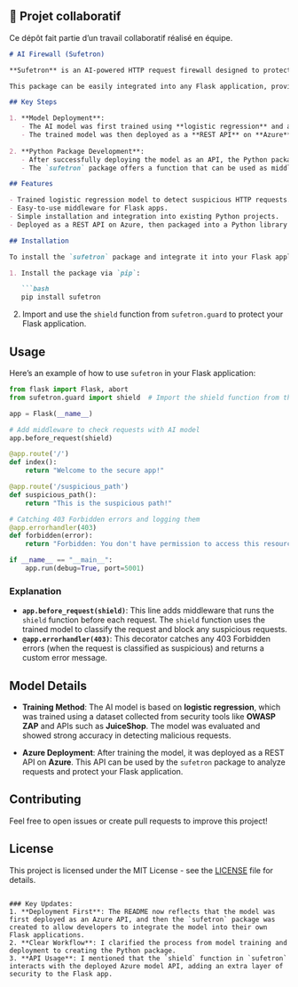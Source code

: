 ## 👥 Projet collaboratif
Ce dépôt fait partie d’un travail collaboratif réalisé en équipe.


````markdown
# AI Firewall (Sufetron)

**Sufetron** is an AI-powered HTTP request firewall designed to protect REST APIs by identifying and blocking suspicious requests. It utilizes a trained machine learning model based on logistic regression to classify requests as legitimate or malicious.

This package can be easily integrated into any Flask application, providing a simple middleware solution to add a layer of security to your API.

## Key Steps

1. **Model Deployment**: 
   - The AI model was first trained using **logistic regression** and a dataset collected from the **OWASP ZAP** tool and free APIs such as **JuiceShop**. 
   - The trained model was then deployed as a **REST API** on **Azure**.
   
2. **Python Package Development**:
   - After successfully deploying the model as an API, the Python package `sufetron` was created to allow developers to easily integrate the trained AI model as middleware in their Flask applications.
   - The `sufetron` package offers a function that can be used as middleware in Flask applications to automatically check incoming HTTP requests and block suspicious ones based on the model's predictions.

## Features

- Trained logistic regression model to detect suspicious HTTP requests.
- Easy-to-use middleware for Flask apps.
- Simple installation and integration into existing Python projects.
- Deployed as a REST API on Azure, then packaged into a Python library for easy use.

## Installation

To install the `sufetron` package and integrate it into your Flask application, follow these steps:

1. Install the package via `pip`:

   ```bash
   pip install sufetron
````

2. Import and use the `shield` function from `sufetron.guard` to protect your Flask application.

## Usage

Here’s an example of how to use `sufetron` in your Flask application:

```python
from flask import Flask, abort
from sufetron.guard import shield  # Import the shield function from the guard module

app = Flask(__name__)

# Add middleware to check requests with AI model
app.before_request(shield)

@app.route('/')
def index():
    return "Welcome to the secure app!"

@app.route('/suspicious_path')
def suspicious_path():
    return "This is the suspicious path!"

# Catching 403 Forbidden errors and logging them
@app.errorhandler(403)
def forbidden(error):
    return "Forbidden: You don't have permission to access this resource.", 403

if __name__ == "__main__":
    app.run(debug=True, port=5001)
```

### Explanation

* **`app.before_request(shield)`**: This line adds middleware that runs the `shield` function before each request. The `shield` function uses the trained model to classify the request and block any suspicious requests.
* **`@app.errorhandler(403)`**: This decorator catches any 403 Forbidden errors (when the request is classified as suspicious) and returns a custom error message.

## Model Details

* **Training Method**: The AI model is based on **logistic regression**, which was trained using a dataset collected from security tools like **OWASP ZAP** and APIs such as **JuiceShop**. The model was evaluated and showed strong accuracy in detecting malicious requests.

* **Azure Deployment**: After training the model, it was deployed as a REST API on **Azure**. This API can be used by the `sufetron` package to analyze requests and protect your Flask application.

## Contributing

Feel free to open issues or create pull requests to improve this project!

## License

This project is licensed under the MIT License - see the [LICENSE](LICENSE) file for details.

```

### Key Updates:
1. **Deployment First**: The README now reflects that the model was first deployed as an Azure API, and then the `sufetron` package was created to allow developers to integrate the model into their own Flask applications.
2. **Clear Workflow**: I clarified the process from model training and deployment to creating the Python package.
3. **API Usage**: I mentioned that the `shield` function in `sufetron` interacts with the deployed Azure model API, adding an extra layer of security to the Flask app.


```
